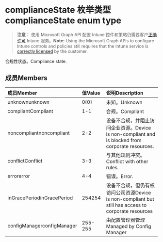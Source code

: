 # <a name="compliancestate-enum-type"></a><span data-ttu-id="4960a-101">complianceState 枚举类型</span><span class="sxs-lookup"><span data-stu-id="4960a-101">complianceState enum type</span></span>

> <span data-ttu-id="4960a-102">**注意：** 使用 Microsoft Graph API 配置 Intune 控件和策略仍需要客户[正确许可](https://go.microsoft.com/fwlink/?linkid=839381) Intune 服务。</span><span class="sxs-lookup"><span data-stu-id="4960a-102">**Note:** Using the Microsoft Graph APIs to configure Intune controls and policies still requires that the Intune service is [correctly licensed](https://go.microsoft.com/fwlink/?linkid=839381) by the customer.</span></span>

<span data-ttu-id="4960a-103">合规性状态。</span><span class="sxs-lookup"><span data-stu-id="4960a-103">Compliance state.</span></span>
## <a name="members"></a><span data-ttu-id="4960a-104">成员</span><span class="sxs-lookup"><span data-stu-id="4960a-104">Members</span></span>
|<span data-ttu-id="4960a-105">成员</span><span class="sxs-lookup"><span data-stu-id="4960a-105">Member</span></span>|<span data-ttu-id="4960a-106">值</span><span class="sxs-lookup"><span data-stu-id="4960a-106">Value</span></span>|<span data-ttu-id="4960a-107">说明</span><span class="sxs-lookup"><span data-stu-id="4960a-107">Description</span></span>|
|:---|:---|:---|
|<span data-ttu-id="4960a-108">unknown</span><span class="sxs-lookup"><span data-stu-id="4960a-108">unknown</span></span>|<span data-ttu-id="4960a-109">0</span><span class="sxs-lookup"><span data-stu-id="4960a-109">{0}</span></span>|<span data-ttu-id="4960a-110">未知。</span><span class="sxs-lookup"><span data-stu-id="4960a-110">Unknown</span></span>|
|<span data-ttu-id="4960a-111">compliant</span><span class="sxs-lookup"><span data-stu-id="4960a-111">Compliant</span></span>|<span data-ttu-id="4960a-112">1</span><span class="sxs-lookup"><span data-stu-id="4960a-112">-1</span></span>|<span data-ttu-id="4960a-113">合规。</span><span class="sxs-lookup"><span data-stu-id="4960a-113">Compliant</span></span>|
|<span data-ttu-id="4960a-114">noncompliant</span><span class="sxs-lookup"><span data-stu-id="4960a-114">noncompliant</span></span>|<span data-ttu-id="4960a-115">2</span><span class="sxs-lookup"><span data-stu-id="4960a-115">-2</span></span>|<span data-ttu-id="4960a-116">设备不合规，并阻止访问企业资源。</span><span class="sxs-lookup"><span data-stu-id="4960a-116">Device is non-compliant and is blocked from corporate resources.</span></span>|
|<span data-ttu-id="4960a-117">conflict</span><span class="sxs-lookup"><span data-stu-id="4960a-117">Conflict</span></span>|<span data-ttu-id="4960a-118">3</span><span class="sxs-lookup"><span data-stu-id="4960a-118">-3</span></span>|<span data-ttu-id="4960a-119">与其他规则冲突。</span><span class="sxs-lookup"><span data-stu-id="4960a-119">Conflict with other rules.</span></span>|
|<span data-ttu-id="4960a-120">error</span><span class="sxs-lookup"><span data-stu-id="4960a-120">error</span></span>|<span data-ttu-id="4960a-121">4</span><span class="sxs-lookup"><span data-stu-id="4960a-121">-4</span></span>|<span data-ttu-id="4960a-122">错误。</span><span class="sxs-lookup"><span data-stu-id="4960a-122">Error.</span></span>|
|<span data-ttu-id="4960a-123">inGracePeriod</span><span class="sxs-lookup"><span data-stu-id="4960a-123">inGracePeriod</span></span>|<span data-ttu-id="4960a-124">254</span><span class="sxs-lookup"><span data-stu-id="4960a-124">254</span></span>|<span data-ttu-id="4960a-125">设备不合规，但仍有权访问公司资源</span><span class="sxs-lookup"><span data-stu-id="4960a-125">Device is non-compliant but still has access to corporate resources</span></span>|
|<span data-ttu-id="4960a-126">configManager</span><span class="sxs-lookup"><span data-stu-id="4960a-126">configManager</span></span>|<span data-ttu-id="4960a-127">255</span><span class="sxs-lookup"><span data-stu-id="4960a-127">- 255</span></span>|<span data-ttu-id="4960a-128">由配置管理器管理</span><span class="sxs-lookup"><span data-stu-id="4960a-128">Managed by Config Manager</span></span>|



